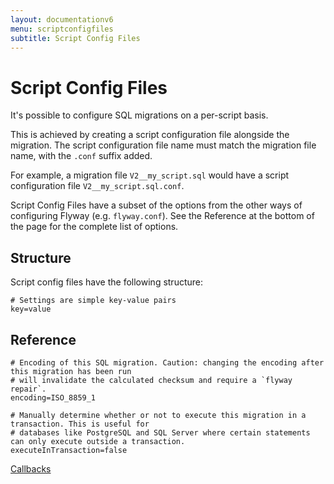 ```yaml
---
layout: documentationv6
menu: scriptconfigfiles
subtitle: Script Config Files
---
```

# Script Config Files

It's possible to configure SQL migrations on a per-script basis.

This is achieved by creating a script configuration file alongside the migration. The script configuration file name must match
the migration file name, with the `.conf` suffix added.

For example, a migration file `V2__my_script.sql` would have a script configuration file `V2__my_script.sql.conf`.

Script Config Files have a subset of the options from the other ways of configuring Flyway (e.g. `flyway.conf`). See the Reference at the bottom of the page for the complete list of options.

## Structure

Script config files have the following structure:

```properties
# Settings are simple key-value pairs
key=value
```

## Reference

```properties
# Encoding of this SQL migration. Caution: changing the encoding after this migration has been run
# will invalidate the calculated checksum and require a `flyway repair`.
encoding=ISO_8859_1

# Manually determine whether or not to execute this migration in a transaction. This is useful for
# databases like PostgreSQL and SQL Server where certain statements can only execute outside a transaction.
executeInTransaction=false
```

<p class="next-steps">
    <a class="btn btn-primary" href="v6/documentation/callbacks">Callbacks <i class="fa fa-arrow-right"></i></a>
</p>
